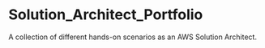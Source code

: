 # Solution_Architect_Portfolio
A collection of different hands-on scenarios as an AWS Solution Architect.
